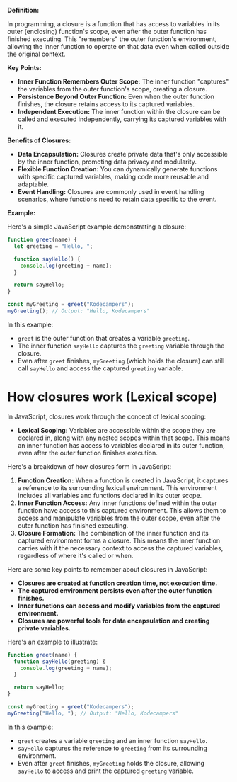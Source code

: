 **Definition:**

In programming, a closure is a function that has access to variables in its outer (enclosing) function's scope, even after the outer function has finished executing. This "remembers" the outer function's environment, allowing the inner function to operate on that data even when called outside the original context.

**Key Points:**

- **Inner Function Remembers Outer Scope:** The inner function "captures" the variables from the outer function's scope, creating a closure.
- **Persistence Beyond Outer Function:** Even when the outer function finishes, the closure retains access to its captured variables.
- **Independent Execution:** The inner function within the closure can be called and executed independently, carrying its captured variables with it.

**Benefits of Closures:**

- **Data Encapsulation:** Closures create private data that's only accessible by the inner function, promoting data privacy and modularity.
- **Flexible Function Creation:** You can dynamically generate functions with specific captured variables, making code more reusable and adaptable.
- **Event Handling:** Closures are commonly used in event handling scenarios, where functions need to retain data specific to the event.

**Example:**

Here's a simple JavaScript example demonstrating a closure:

```javascript
function greet(name) {
  let greeting = "Hello, ";

  function sayHello() {
    console.log(greeting + name);
  }

  return sayHello;
}

const myGreeting = greet("Kodecampers");
myGreeting(); // Output: "Hello, Kodecampers"
```

In this example:

- `greet` is the outer function that creates a variable `greeting`.
- The inner function `sayHello` captures the `greeting` variable through the closure.
- Even after `greet` finishes, `myGreeting` (which holds the closure) can still call `sayHello` and access the captured `greeting` variable.

# How closures work (Lexical scope)

In JavaScript, closures work through the concept of lexical scoping:

- **Lexical Scoping:** Variables are accessible within the scope they are declared in, along with any nested scopes within that scope. This means an inner function has access to variables declared in its outer function, even after the outer function finishes execution.

Here's a breakdown of how closures form in JavaScript:

1. **Function Creation:** When a function is created in JavaScript, it captures a reference to its surrounding lexical environment. This environment includes all variables and functions declared in its outer scope.
2. **Inner Function Access:** Any inner functions defined within the outer function have access to this captured environment. This allows them to access and manipulate variables from the outer scope, even after the outer function has finished executing.
3. **Closure Formation:** The combination of the inner function and its captured environment forms a closure. This means the inner function carries with it the necessary context to access the captured variables, regardless of where it's called or when.

Here are some key points to remember about closures in JavaScript:

- **Closures are created at function creation time, not execution time.**
- **The captured environment persists even after the outer function finishes.**
- **Inner functions can access and modify variables from the captured environment.**
- **Closures are powerful tools for data encapsulation and creating private variables.**

Here's an example to illustrate:

```javascript
function greet(name) {
  function sayHello(greeting) {
    console.log(greeting + name);
  }

  return sayHello;
}

const myGreeting = greet("Kodecampers");
myGreeting("Hello, "); // Output: "Hello, Kodecampers"
```

In this example:

- `greet` creates a variable `greeting` and an inner function `sayHello`.
- `sayHello` captures the reference to `greeting` from its surrounding environment.
- Even after `greet` finishes, `myGreeting` holds the closure, allowing `sayHello` to access and print the captured `greeting` variable.
